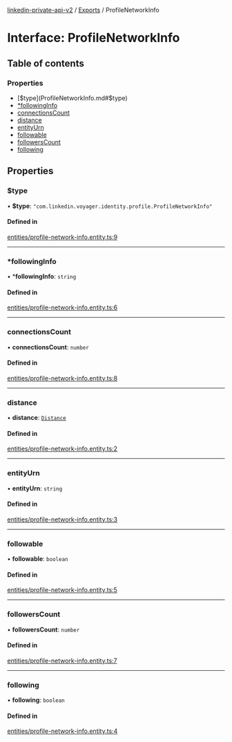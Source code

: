 [linkedin-private-api-v2](../README.md) / [Exports](../modules.md) / ProfileNetworkInfo

# Interface: ProfileNetworkInfo

## Table of contents

### Properties

- [$type](ProfileNetworkInfo.md#$type)
- [*followingInfo](ProfileNetworkInfo.md#*followinginfo)
- [connectionsCount](ProfileNetworkInfo.md#connectionscount)
- [distance](ProfileNetworkInfo.md#distance)
- [entityUrn](ProfileNetworkInfo.md#entityurn)
- [followable](ProfileNetworkInfo.md#followable)
- [followersCount](ProfileNetworkInfo.md#followerscount)
- [following](ProfileNetworkInfo.md#following)

## Properties

### $type

• **$type**: ``"com.linkedin.voyager.identity.profile.ProfileNetworkInfo"``

#### Defined in

[entities/profile-network-info.entity.ts:9](https://github.com/akash-gupt/linkedin-private-api/blob/db337d2/src/entities/profile-network-info.entity.ts#L9)

___

### *followingInfo

• ***followingInfo**: `string`

#### Defined in

[entities/profile-network-info.entity.ts:6](https://github.com/akash-gupt/linkedin-private-api/blob/db337d2/src/entities/profile-network-info.entity.ts#L6)

___

### connectionsCount

• **connectionsCount**: `number`

#### Defined in

[entities/profile-network-info.entity.ts:8](https://github.com/akash-gupt/linkedin-private-api/blob/db337d2/src/entities/profile-network-info.entity.ts#L8)

___

### distance

• **distance**: [`Distance`](Distance.md)

#### Defined in

[entities/profile-network-info.entity.ts:2](https://github.com/akash-gupt/linkedin-private-api/blob/db337d2/src/entities/profile-network-info.entity.ts#L2)

___

### entityUrn

• **entityUrn**: `string`

#### Defined in

[entities/profile-network-info.entity.ts:3](https://github.com/akash-gupt/linkedin-private-api/blob/db337d2/src/entities/profile-network-info.entity.ts#L3)

___

### followable

• **followable**: `boolean`

#### Defined in

[entities/profile-network-info.entity.ts:5](https://github.com/akash-gupt/linkedin-private-api/blob/db337d2/src/entities/profile-network-info.entity.ts#L5)

___

### followersCount

• **followersCount**: `number`

#### Defined in

[entities/profile-network-info.entity.ts:7](https://github.com/akash-gupt/linkedin-private-api/blob/db337d2/src/entities/profile-network-info.entity.ts#L7)

___

### following

• **following**: `boolean`

#### Defined in

[entities/profile-network-info.entity.ts:4](https://github.com/akash-gupt/linkedin-private-api/blob/db337d2/src/entities/profile-network-info.entity.ts#L4)
